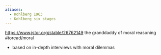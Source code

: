 ```yaml
---
aliases:
  - Kohlberg 1963
  - Kohlberg six stages
---
```

https://www.jstor.org/stable/26762149
the granddaddy of moral reasoning #toread/moral 
- based on in-depth interviews with moral dilemmas